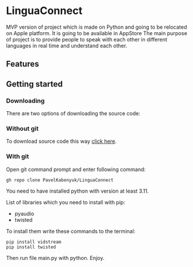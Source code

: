 # LinguaConnect

MVP version of project which is made on Python and going to be relocated on Apple platform. It is going to be available in AppStore
The main purpose of project is to provide people to speak with each other in different languages in real time and understand each other.

## Features


## Getting started

### Downloading
There are two options of downloading the source code:

### Without git
To download source code this way [click here](https://github.com/PavelKabenyuk/LinguaConnect.git).

### With git
Open git command prompt and enter following command:

    gh repo clone PavelKabenyuk/LinguaConnect

You need to have installed python with version at least 3.11.

List of libraries which you need to install with pip:
* pyaudio
* twisted

To install them write these commands to the terminal:

    pip install vidstream
    pip install twisted

Then run file main.py with python. Enjoy.

